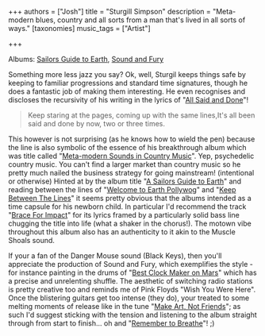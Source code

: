 +++
authors = ["Josh"]
title = "Sturgill Simpson"
description = "Meta-modern blues, country and all sorts from a man that's lived in all sorts of ways."
[taxonomies]
music_tags = ["Artist"]

+++

Albums: [Sailors Guide to Earth](https://youtube.com/playlist?list=OLAK5uy_k3p-XxvOyvpO2WddAs4wDiw_W3ydWjnXU&si=KZTyvWc9BdFufaj2), [Sound and Fury](https://youtube.com/playlist?list=PLx4yYrpSLMPpKLD_guW7zJOnM4uk2i3l6&si=rqH_2EWDH4q9sNjt)

Something more less jazz you say? Ok, well, Sturgil keeps things safe by keeping to familiar progressions and standard time signatures, though he does a fantastic job of making them interesting. He even recognises and discloses the recursivity of his writing in the lyrics of "[All Said and Done](https://youtu.be/-nrGmG4MN0k?si=4I46EfMF0zlDtCdL)"!

> Keep staring at the pages, coming up with the same lines,It's all been said and done by now, two or three times.

This however is not surprising (as he knows how to wield the pen) because the line is also symbolic of the essence of his breakthrough album which was title called "[Meta-modern Sounds in Country Music](https://youtube.com/playlist?list=PL2VivD1Kh51tcLDm6vMOzIeq9tyY7U4DZ&si=qnKtxVDLw0dZMWVk)". Yep, psychedelic country music. You can't find a larger market than country music so he pretty much nailed the business strategy for going mainstream! (intentional or otherwise)
Hinted at by the album title "[A Sailors Guide to Earth](https://youtube.com/playlist?list=OLAK5uy_k3p-XxvOyvpO2WddAs4wDiw_W3ydWjnXU&si=KZTyvWc9BdFufaj2)" and reading between the lines of "[Welcome to Earth Pollywog](https://youtu.be/LBEAyFHlSAo?si=N-6UxBunOl6QhsPK)" and "[Keep Between The Lines](https://youtu.be/4WWhXKOwhiw?si=nLmHmPSva_f7-8Hz)" it seems pretty obvious that the albums intended as a time capsule for his newborn child. In particular I'd recommend the track "[Brace For Impact](https://youtu.be/BlOk5wV0DRo?si=s9uRmwPxh05W57RH)" for its lyrics framed by a particularly solid bass line chugging the title into life (what a shaker in the chorus!). The motown vibe throughout this album also has an authenticity to it akin to the Muscle Shoals sound. 

If your a fan of the Danger Mouse sound (Black Keys), then you'll appreciate the production of Sound and Fury, which exemplifies the style - for instance painting in the drums of "[Best Clock Maker on Mars](https://youtu.be/n2AVQVdeTL8?si=xYbax61YS-tCdEpZ)" which has a precise and unrelenting shuffle. The aesthetic of switching radio stations is pretty creative too and reminds me of Pink Floyds "Wish You Were Here". Once the blistering guitars get too intense (they do), your treated to some melting moments of release like in the tune "[Make Art, Not Friends](https://youtu.be/U0-mjAB_Mig?si=G11Y9tyLsRYxVQQH)"; as such I'd suggest sticking with the tension and listening to the album straight through from start to finish... oh and "[Remember to Breathe](https://youtu.be/kAHenpGhCVA?si=1KpUpGN7pfe0FNaI)"! ;)